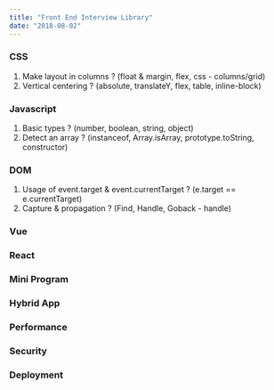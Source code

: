 ```yaml
---
title: "Front End Interview Library"
date: "2018-08-02"
---
```


### CSS

1. Make layout in columns ? (float & margin, flex, css - columns/grid)
2. Vertical centering ? (absolute, translateY, flex, table, inline-block)

### Javascript

1. Basic types ?  (number, boolean, string, object)
2. Detect an array ?  (instanceof, Array.isArray, prototype.toString, constructor)

### DOM

1. Usage of event.target & event.currentTarget ?  (e.target == e.currentTarget)
2. Capture & propagation ? (Find, Handle, Goback - handle)

### Vue

### React

### Mini Program

### Hybrid App

### Performance

### Security

### Deployment



